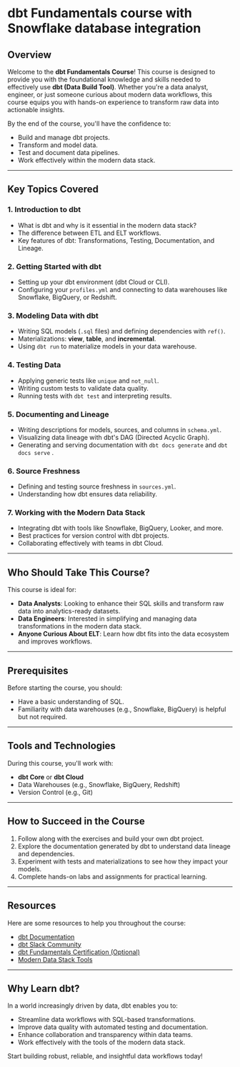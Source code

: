 # **dbt Fundamentals course with Snowflake database integration**

## **Overview**
Welcome to the **dbt Fundamentals Course**! This course is designed to provide you with the foundational knowledge and skills needed to effectively use **dbt (Data Build Tool)**. Whether you're a data analyst, engineer, or just someone curious about modern data workflows, this course equips you with hands-on experience to transform raw data into actionable insights.

By the end of the course, you'll have the confidence to:
- Build and manage dbt projects.
- Transform and model data.
- Test and document data pipelines.
- Work effectively within the modern data stack.

---

## **Key Topics Covered**

### 1. **Introduction to dbt**
- What is dbt and why is it essential in the modern data stack?
- The difference between ETL and ELT workflows.
- Key features of dbt: Transformations, Testing, Documentation, and Lineage.

### 2. **Getting Started with dbt**
- Setting up your dbt environment (dbt Cloud or CLI).
- Configuring your `profiles.yml` and connecting to data warehouses like Snowflake, BigQuery, or Redshift.

### 3. **Modeling Data with dbt**
- Writing SQL models (`.sql` files) and defining dependencies with `ref()`.
- Materializations: **view**, **table**, and **incremental**.
- Using `dbt run` to materialize models in your data warehouse.

### 4. **Testing Data**
- Applying generic tests like `unique` and `not_null`.
- Writing custom tests to validate data quality.
- Running tests with `dbt test` and interpreting results.

### 5. **Documenting and Lineage**
- Writing descriptions for models, sources, and columns in `schema.yml`.
- Visualizing data lineage with dbt's DAG (Directed Acyclic Graph).
- Generating and serving documentation with `dbt docs generate` and `dbt docs serve` .

### 6. **Source Freshness**
- Defining and testing source freshness in `sources.yml`.
- Understanding how dbt ensures data reliability.

### 7. **Working with the Modern Data Stack**
- Integrating dbt with tools like Snowflake, BigQuery, Looker, and more.
- Best practices for version control with dbt projects.
- Collaborating effectively with teams in dbt Cloud.

---

## **Who Should Take This Course?**
This course is ideal for:
- **Data Analysts**: Looking to enhance their SQL skills and transform raw data into analytics-ready datasets.
- **Data Engineers**: Interested in simplifying and managing data transformations in the modern data stack.
- **Anyone Curious About ELT**: Learn how dbt fits into the data ecosystem and improves workflows.

---

## **Prerequisites**
Before starting the course, you should:
- Have a basic understanding of SQL.
- Familiarity with data warehouses (e.g., Snowflake, BigQuery) is helpful but not required.

---

## **Tools and Technologies**
During this course, you'll work with:
- **dbt Core** or **dbt Cloud**
- Data Warehouses (e.g., Snowflake, BigQuery, Redshift)
- Version Control (e.g., Git)

---

## **How to Succeed in the Course**
1. Follow along with the exercises and build your own dbt project.
2. Explore the documentation generated by dbt to understand data lineage and dependencies.
3. Experiment with tests and materializations to see how they impact your models.
4. Complete hands-on labs and assignments for practical learning.

---

## **Resources**
Here are some resources to help you throughout the course:
- [dbt Documentation](https://docs.getdbt.com/)
- [dbt Slack Community](https://community.getdbt.com/)
- [dbt Fundamentals Certification (Optional)](https://www.getdbt.com/certification/)
- [Modern Data Stack Tools](https://www.getdbt.com/partners/)

---

## **Why Learn dbt?**
In a world increasingly driven by data, dbt enables you to:
- Streamline data workflows with SQL-based transformations.
- Improve data quality with automated testing and documentation.
- Enhance collaboration and transparency within data teams.
- Work effectively with the tools of the modern data stack.

Start building robust, reliable, and insightful data workflows today!
